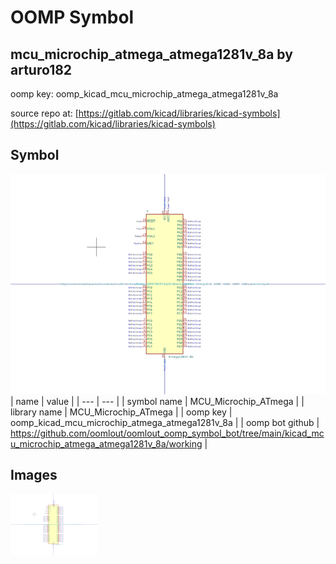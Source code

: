 # OOMP Symbol  
## mcu_microchip_atmega_atmega1281v_8a  by arturo182  
  
oomp key: oomp_kicad_mcu_microchip_atmega_atmega1281v_8a  
  
source repo at: [https://gitlab.com/kicad/libraries/kicad-symbols](https://gitlab.com/kicad/libraries/kicad-symbols)  
## Symbol  
  
[![working.png](working_600.png)](working.png)  
| name | value | 
| --- | --- | 
| symbol name | MCU_Microchip_ATmega | 
| library name | MCU_Microchip_ATmega | 
| oomp key | oomp_kicad_mcu_microchip_atmega_atmega1281v_8a | 
| oomp bot github | https://github.com/oomlout/oomlout_oomp_symbol_bot/tree/main/kicad_mcu_microchip_atmega_atmega1281v_8a/working | 
## Images  
  
[![working.png](working_140.png)](working.png)  
